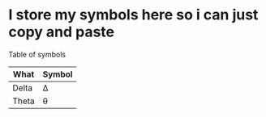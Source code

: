 # I store my symbols here so i can just copy and paste
Table of symbols

What | Symbol
-----|-----
Delta | Δ
Theta | θ
